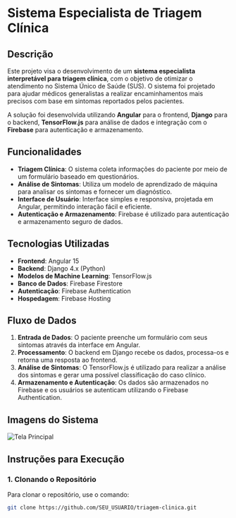 # Sistema Especialista de Triagem Clínica

## Descrição

Este projeto visa o desenvolvimento de um **sistema especialista interpretável para triagem clínica**, com o objetivo de otimizar o atendimento no Sistema Único de Saúde (SUS). O sistema foi projetado para ajudar médicos generalistas a realizar encaminhamentos mais precisos com base em sintomas reportados pelos pacientes.

A solução foi desenvolvida utilizando **Angular** para o frontend, **Django** para o backend, **TensorFlow.js** para análise de dados e integração com o **Firebase** para autenticação e armazenamento.

## Funcionalidades

- **Triagem Clínica**: O sistema coleta informações do paciente por meio de um formulário baseado em questionários.
- **Análise de Sintomas**: Utiliza um modelo de aprendizado de máquina para analisar os sintomas e fornecer um diagnóstico.
- **Interface de Usuário**: Interface simples e responsiva, projetada em Angular, permitindo interação fácil e eficiente.
- **Autenticação e Armazenamento**: Firebase é utilizado para autenticação e armazenamento seguro de dados.

## Tecnologias Utilizadas

- **Frontend**: Angular 15
- **Backend**: Django 4.x (Python)
- **Modelos de Machine Learning**: TensorFlow.js
- **Banco de Dados**: Firebase Firestore
- **Autenticação**: Firebase Authentication
- **Hospedagem**: Firebase Hosting

## Fluxo de Dados

1. **Entrada de Dados**: O paciente preenche um formulário com seus sintomas através da interface em Angular.
2. **Processamento**: O backend em Django recebe os dados, processa-os e retorna uma resposta ao frontend.
3. **Análise de Sintomas**: O TensorFlow.js é utilizado para realizar a análise dos sintomas e gerar uma possível classificação do caso clínico.
4. **Armazenamento e Autenticação**: Os dados são armazenados no Firebase e os usuários se autenticam utilizando o Firebase Authentication.

## Imagens do Sistema

![Tela Principal](https://link-da-imagem-do-sistema.com/screenshot.png)

## Instruções para Execução

### 1. Clonando o Repositório

Para clonar o repositório, use o comando:

```bash
git clone https://github.com/SEU_USUARIO/triagem-clinica.git
